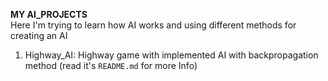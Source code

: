 **MY AI_PROJECTS**  
Here I'm trying to learn how AI works and using different methods for creating an AI  
1. Highway_AI: Highway game with implemented AI with backpropagation method (read it's `README.md` for more Info)  
